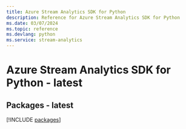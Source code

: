 ```yaml
---
title: Azure Stream Analytics SDK for Python
description: Reference for Azure Stream Analytics SDK for Python
ms.date: 03/07/2024
ms.topic: reference
ms.devlang: python
ms.service: stream-analytics
---
```

# Azure Stream Analytics SDK for Python - latest
## Packages - latest
[!INCLUDE [packages](stream-analytics-index.md)]